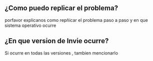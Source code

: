 ## ¿Como puedo replicar el problema?
porfavor explicanos como repñicar el problema paso a paso y en que sistema operativo ocurre
## ¿En que version de Invie ocurre?
Si ocurre en todas las versiones , tambien mencionarlo
